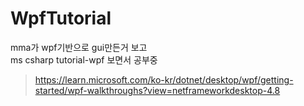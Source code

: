# WpfTutorial

mma가 wpf기반으로 gui만든거 보고      
ms csharp tutorial-wpf 보면서 공부중    
> https://learn.microsoft.com/ko-kr/dotnet/desktop/wpf/getting-started/wpf-walkthroughs?view=netframeworkdesktop-4.8


